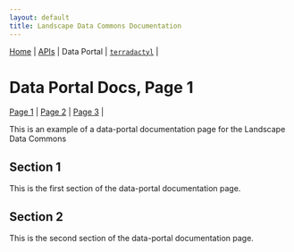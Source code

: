 ```yaml
---
layout: default
title: Landscape Data Commons Documentation
---
```

[Home](./) | [APIs](./apis.html) | Data Portal | [`terradactyl`](./terradactyl) |

# Data Portal Docs, Page 1
[Page 1](./data-portal/page-1.html) | [Page 2](./data-portal/page-2.html) | [Page 3](./data-portal/page-3.html) |

This is an example of a data-portal documentation page for the Landscape Data Commons

## Section 1

This is the first section of the data-portal documentation page.

## Section 2

This is the second section of the data-portal documentation page.
